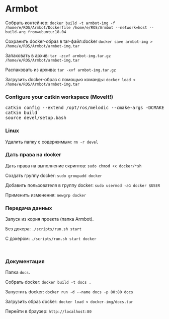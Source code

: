 <h1>Armbot</h1>
<p>Собрать контейнер: <code>docker build -t armbot-img -f /home/e/ROS/Armbot/Dockerfile /home/e/ROS/Armbot --network=host --build-arg from=ubuntu:18.04</code></p>
<p>Сохранить docker-образ в tar-файл:docker <code>docker save armbot-img > /home/e/ROS/Armbot/armbot-img.tar</code></p>
<p>Запаковать в архив: <code>tar -zcvf armbot-img.tar.gz /home/e/ROS/Armbot/armbot-img.tar</code></p>
<p>Распаковать из архива: <code>tar -xvf armbot-img.tar.gz</code></p>
<p>Загрузить docker-образ с помощью команды: <code>docker load < /home/e/ROS/Armbot/armbot-img.tar</code></p>

<h3>Configure your catkin workspace (MoveIt!)</h3>
<pre>
catkin config --extend /opt/ros/melodic --cmake-args -DCMAKE_BUILD_TYPE=Release
catkin build
source devel/setup.bash
</pre>

<h3>Linux</h3>
<p>Удалить папку с содержимым: <code>rm -r devel</code></p>

<h3>Дать права на docker</h3>
<p>Дать права на выполнение скриптов: <code>sudo chmod +x docker/*sh</code></p>
<p>Создать группу docker: <code>sudo groupadd docker</code></p>
<p>Добавить пользователя в группу docker: <code>sudo usermod -aG docker $USER</code></p>
<p>Применить изменения: <code>newgrp docker</code></p>

<h3>Передача данных</h3>
<p>Запуск из корня проекта (папка Armbot).</p>
<p>Без докера: <code>./scripts/run.sh start</code></p>
<p>С докером: <code>./scripts/run.sh start docker</code></p>
<p><br /></p>
<h3>Документация</h3>
<p>Папка <code>docs</code>.</p>
<p>Собрать docker: <code>docker build -t docs .</code></p>
<p>Запустить docker: <code>docker run -d --name docs -p 80:80 docs</code></p>
<p>Загрузить образ docker: <code>docker load < docker-img/docs.tar</code></p>
<p>Перейти в браузер: <code>http://localhost:80</code></p>